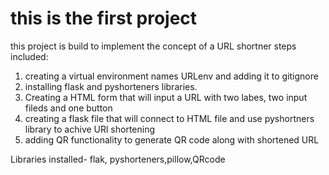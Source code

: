 # this is the first project
this project is build to implement the concept of a URL shortner
 steps included:
 1) creating a virtual environment names URLenv and adding it to gitignore
 2) installing flask and pyshorteners libraries.
 3) Creating a HTML form that will input a URL with two labes, two input fileds and one button
 4) creating a flask file that will connect to HTML file and use pyshortners library to achive URl shortening
 5) adding QR functionality to generate QR code along with shortened URL
    
 Libraries installed- flak, pyshorteners,pillow,QRcode
